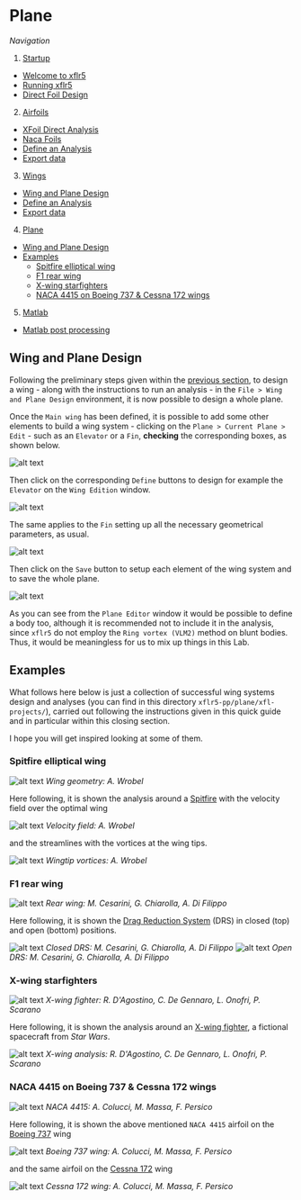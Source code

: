 # Plane

_Navigation_

1. [Startup](startup.md)
* [Welcome to xflr5](startup.md/#Welcome-to-xflr5)
* [Running xflr5](startup.md/#Running-xflr5)
* [Direct Foil Design](startup.md/#Direct-Foil-Design)
2. [Airfoils](airfoils.md)
* [XFoil Direct Analysis](airfoils.md/#XFoil-Direct-Analysis)
* [Naca Foils](airfoils.md/#Naca-Foils)
* [Define an Analysis](airfoils.md/#Define-an-Analysis)
* [Export data](airfoils.md/#Export-data)
3. [Wings](wings.md)
* [Wing and Plane Design](wings.md/#Wing-and-Plane-Design)
* [Define an Analysis](wings.md/#Define-an-Analysis)
* [Export data](wings.md/#Export-data)
4. [Plane](plane.md)
* [Wing and Plane Design](plane.md/#Wing-and-Plane-Design)
* [Examples](plane.md/#Examples)
  * [Spitfire elliptical wing](plane.md/#Spitfire-elliptical-wing)
  * [F1 rear wing](plane.md/#F1-rear-wing)
  * [X-wing starfighters](plane.md/#X-wing-starfighters)
  * [NACA 4415 on Boeing 737 & Cessna 172 wings](plane.md/#NACA-4415-on-Boeing-737-&-Cessna-172-wings)
5. [Matlab](matlab.md)
* [Matlab post processing](matlab.md/#Matlab-post-processing)

## Wing and Plane Design

Following the preliminary steps given within the [previous section](wing.md), to design a wing - along with the instructions to run an analysis - in the `File > Wing and Plane Design` environment, it is now possible to design a whole plane.

Once the `Main wing` has been defined, it is possible to add some other elements to build a wing system - clicking on the `Plane > Current Plane > Edit` - such as an `Elevator` or a `Fin`, **checking** the corresponding boxes, as shown below.

![alt text](screenshots/plane_01.png)

Then click on the corresponding `Define` buttons to design for example the `Elevator` on the `Wing Edition` window.

![alt text](screenshots/plane_02.png)

The same applies to the `Fin` setting up all the necessary geometrical parameters, as usual.

![alt text](screenshots/plane_03.png)

Then click on the `Save` button to setup each element of the wing system and to save the whole plane. 

![alt text](screenshots/plane_04.png)

As you can see from the `Plane Editor` window it would be possible to define a body too, although it is recommended not to include it in the analysis, since `xflr5` do not employ the `Ring vortex (VLM2)` method on blunt bodies. Thus, it would be meaningless for us to mix up things in this Lab.

## Examples

What follows here below is just a collection of successful wing systems design and analyses (you can find in this directory `xflr5-pp/plane/xfl-projects/`), carried out following the instructions given in this quick guide and in particular within this closing section.

I hope you will get inspired looking at some of them.

### Spitfire elliptical wing

![alt text](/doc/gallery/spitfire-geometry.png)
*Wing geometry: A. Wrobel* <!-- Alexander Wrobel  -->

Here following, it is shown the analysis around a [Spitfire](https://en.wikipedia.org/wiki/Supermarine_Spitfire) with the velocity field over the optimal wing  

![alt text](/doc/gallery/spitfire-velocity.png)
*Velocity field: A. Wrobel* <!-- Alexander Wrobel  -->

and the streamlines with the vortices at the wing tips. 

![alt text](/doc/gallery/spitfire-vortices.png)
*Wingtip vortices: A. Wrobel* <!-- Alexander Wrobel  -->

### F1 rear wing

![alt text](/doc/gallery/DRS-rear-wing.jpg)
*Rear wing: M. Cesarini, G. Chiarolla, A. Di Filippo* <!-- Marco Cesarini, Giovanni Chiarolla, Alfonso Di Filippo -->

Here following, it is shown the [Drag Reduction System](https://en.wikipedia.org/wiki/Drag_reduction_system) (DRS) in closed (top) and open (bottom) positions.

![alt text](/doc/gallery/DRS-closed.jpg)
*Closed DRS: M. Cesarini, G. Chiarolla, A. Di Filippo* <!-- Marco Cesarini, Giovanni Chiarolla, Alfonso Di Filippo -->
![alt text](/doc/gallery/DRS-open.jpg)
*Open DRS: M. Cesarini, G. Chiarolla, A. Di Filippo* <!-- Marco Cesarini, Giovanni Chiarolla, Alfonso Di Filippo -->

###  X-wing starfighters

![alt text](/doc/gallery/x-wing-design.png)
*X-wing fighter: R. D'Agostino, C. De Gennaro, L. Onofri, P. Scarano* <!-- Riccardo D'Agostino, Cristian De Gennaro, Ludovica Onofri, Pasquale Scarano -->

Here following, it is shown the analysis around an [X-wing fighter](https://en.wikipedia.org/wiki/X-wing_fighter), a fictional spacecraft from *Star Wars*.

![alt text](/doc/gallery/x-wing-analysis.png)
*X-wing analysis: R. D'Agostino, C. De Gennaro, L. Onofri, P. Scarano* <!-- Riccardo D'Agostino, Cristian De Gennaro, Ludovica Onofri, Pasquale Scarano -->

###  NACA 4415 on Boeing 737 & Cessna 172 wings

![alt text](/doc/gallery/NACA4415.png)
*NACA 4415: A. Colucci, M. Massa, F. Persico* <!-- Antonio Colucci, Miryam Massa, Federico Persico -->

Here following, it is shown the above mentioned `NACA 4415` airfoil on the [Boeing 737](https://en.wikipedia.org/wiki/Boeing_737) wing

![alt text](/doc/gallery/NACA4415-boeing737.png)
*Boeing 737 wing: A. Colucci, M. Massa, F. Persico* <!-- Antonio Colucci, Miryam Massa, Federico Persico -->

and the same airfoil on the [Cessna 172](https://en.wikipedia.org/wiki/Cessna_172) wing

![alt text](/doc/gallery/NACA4415-cessna172.png)
*Cessna 172 wing: A. Colucci, M. Massa, F. Persico* <!-- Antonio Colucci, Miryam Massa, Federico Persico -->

